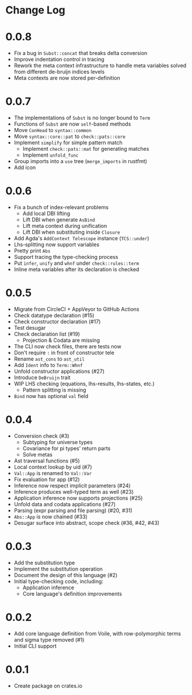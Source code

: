 # Change Log

# 0.0.8

+ Fix a bug in `Subst::concat` that breaks delta conversion
+ Improve indentation control in tracing
+ Rework the meta context infrastructure to handle meta variables
  solved from different de-bruijn indices levels
+ Meta contexts are now stored per-definition

# 0.0.7

+ The implementations of `Subst` is no longer bound to `Term`
+ Functions of `Subst` are now `self`-based methods
+ Move `ConHead` to `syntax::common`
+ Move `syntax::core::pat` to `check::pats::core`
+ Implement `simplify` for simple pattern match
  + Implement `check::pats::mat` for generating matches
  + Implement `unfold_func`
+ Group imports into a `use` tree (`merge_imports` in rustfmt)
+ Add icon

# 0.0.6

+ Fix a bunch of index-relevant problems
  + Add local DBI lifting
  + Lift DBI when generate `AsBind`
  + Lift meta context during unification
  + Lift DBI when substituting inside `Closure`
+ Add Agda's `AddContext Telescope` instance (`TCS::under`)
+ Lhs-splitting now support variables
+ Pretty print `Abs`
+ Support tracing the type-checking process
+ Put `infer`, `unify` and `whnf` under `check::rules::term`
+ Inline meta variables after its declaration is checked

# 0.0.5

+ Migrate from CircleCI + AppVeyor to GitHub Actions
+ Check datatype declaration (#15)
+ Check constructor declaration (#17)
+ Test desugar
+ Check declaration list (#19)
  + Projection & Codata are missing
+ The CLI now check files, there are tests now
+ Don't require `:` in front of constructor tele
+ Rename `ast_cons` to `ast_util`
+ Add `Ident` info to `Term::Whnf`
+ Unfold constructor applications (#27)
+ Introduce `DeBruijn` trait
+ WIP LHS checking (equations, lhs-results, lhs-states, etc.)
  + Pattern splitting is missing
+ `Bind` now has optional `val` field

# 0.0.4

+ Conversion check (#3)
  + Subtyping for universe types
  + Covariance for pi types' return parts
  + Solve metas
+ Ast traversal functions (#5)
+ Local context lookup by uid (#7)
+ `Val::App` is renamed to `Val::Var`
+ Fix evaluation for app (#12)
+ Inference now respect implicit parameters (#24)
+ Inference produces well-typed term as well (#23)
+ Application inference now supports projections (#25)
+ Unfold data and codata applications (#27)
+ Parsing (expr parsing and file parsing) (#20, #31)
+ `Abs::App` is now chained (#33)
+ Desugar surface into abstract, scope check (#36, #42, #43)

# 0.0.3

+ Add the substitution type
+ Implement the substitution operation
+ Document the design of this language (#2)
+ Initial type-checking code, including:
  + Application inference
  + Core language's definition improvements

# 0.0.2

+ Add core language definition from Voile,
  with row-polymorphic terms and sigma type removed (#1)
+ Initial CLI support

# 0.0.1

+ Create package on crates.io
